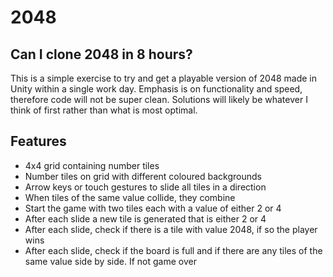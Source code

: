 # 2048

## Can I clone 2048 in 8 hours?

This is a simple exercise to try and get a playable version of 2048 made in Unity within a single work day. Emphasis is on functionality and speed, therefore code will not be super clean. Solutions will likely be whatever I think of first rather than what is most optimal.

## Features
- 4x4 grid containing number tiles
- Number tiles on grid with different coloured backgrounds
- Arrow keys or touch gestures to slide all tiles in a direction
- When tiles of the same value collide, they combine
- Start the game with two tiles each with a value of either 2 or 4
- After each slide a new tile is generated that is either 2 or 4
- After each slide, check if there is a tile with value 2048, if so the player wins
- After each slide, check if the board is full and if there are any tiles of the same value side by side. If not game over

 
